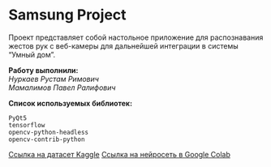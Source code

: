 # Samsung Project

Проект представляет собой настольное приложение для распознавания жестов рук с веб-камеры для дальнейшей интеграции в системы “Умный дом”.

**Работу выполнили:**  
*Нуркаев Рустам Римович*  
*Мамалимов Павел Ралифович*  

**Список используемых библиотек:**
```
PyQt5
tensorflow
opencv-python-headless
opencv-contrib-python
```

[Ссылка на датасет Kaggle](https://www.kaggle.com/datasets/roobansappani/hand-gesture-recognition)
[Ссылка на нейросеть в Google Colab](https://colab.research.google.com/drive/1tRkHTLbGVRBXI5SfjIxeVZFrgo-sCouV?usp=sharing)